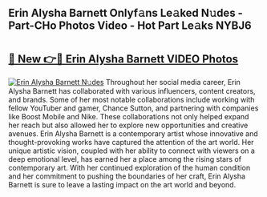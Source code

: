 ## Erin Alysha Barnett Onlyf𝚊ns Le𝚊ked N𝚞des - Part-CHo Photos Video - Hot Part Le𝚊ks NYBJ6

# <h2><a href="http://ac54857.deff.icu/?id=Erin+Alysha+Barnett">🔗 New 👉🔴 Erin Alysha Barnett VIDEO Photos</a></h2>

[![Erin Alysha Barnett N𝚞des](https://i.imgur.com/rIISA9y.gif)](http://ac54857.deff.icu/?id=Erin+Alysha+Barnett)
Throughout her social media career, Erin Alysha Barnett has collaborated with various influencers, content creators, and brands. Some of her most notable collaborations include working with fellow YouTuber and gamer, Chance Sutton, and partnering with companies like Boost Mobile and Nike. These collaborations not only helped expand her reach but also allowed her to explore new opportunities and creative avenues. Erin Alysha Barnett is a contemporary artist whose innovative and thought-provoking works have captured the attention of the art world. Her unique artistic vision, coupled with her ability to connect with viewers on a deep emotional level, has earned her a place among the rising stars of contemporary art. With her continued exploration of the human condition and her commitment to pushing the boundaries of her craft, Erin Alysha Barnett is sure to leave a lasting impact on the art world and beyond.
